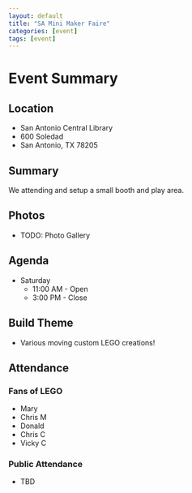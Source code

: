 ```yaml
---
layout: default
title: "SA Mini Maker Faire"
categories: [event]
tags: [event]
---
```


# Event Summary

## Location

- San Antonio Central Library
- 600 Soledad
- San Antonio, TX 78205

## Summary

We attending and setup a small booth and play area.

## Photos

- TODO: Photo Gallery

## Agenda

- Saturday
  - 11:00 AM - Open
  - 3:00 PM - Close

## Build Theme

- Various moving custom LEGO creations!

## Attendance

### Fans of LEGO

- Mary
- Chris M
- Donald
- Chris C
- Vicky C

### Public Attendance

- TBD
